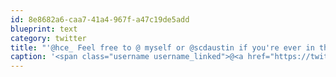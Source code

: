 ```yaml
---
id: 8e8682a6-caa7-41a4-967f-a47c19de5add
blueprint: text
category: twitter
title: "'@hce_ Feel free to @ myself or @scdaustin if you're ever in the area and want to check it out!"
caption: '<span class="username username_linked">@<a href="https://twitter.com/hce_" title="Jadel">hce_</a></span> Feel free to @ myself or <span class="username username_linked">@<a href="https://twitter.com/scdaustin" title="Shane Austin">scdaustin</a></span> if you''re ever in the area and want to check it out!'
---
```

